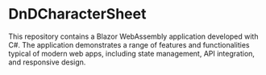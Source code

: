 # DnDCharacterSheet
This repository contains a Blazor WebAssembly application developed with C#. The application demonstrates a range of features and functionalities typical of modern web apps, including state management, API integration, and responsive design.
